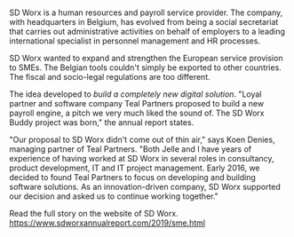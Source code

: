 <!-- title: Teal Partners in annual report of SD Worx -->
<!-- author: Koen Denies -->
<!-- date: 2020-05-28 -->
<!-- img: /assets/img/blogimages/smeDigitalHeader.jpg -->

<p class="page__image">
      <img src="/assets/img/blogimages/smeDigitalHeader.jpg" alt="">
</p>


SD Worx is a human resources and payroll service provider. The company, with headquarters in Belgium, has evolved from being a social secretariat that carries out administrative activities on behalf of employers to a leading international specialist in personnel management and HR processes.

SD Worx wanted to expand and strengthen the European service provision to SMEs. The Belgian tools couldn't simply be exported to other countries. The fiscal and socio-legal regulations are too different. 

The idea developed to <i>build a completely new digital solution</i>. "Loyal partner and software company Teal Partners proposed to build a new payroll engine, a pitch we very much liked the sound of. The SD Worx Buddy project was born," the annual report states. 

"Our proposal to SD Worx didn't come out of thin air," says Koen Denies, managing partner of Teal Partners. "Both Jelle and I have years of experience of having worked at SD Worx in several roles in consultancy, product development, IT and IT project management. Early 2016, we decided to found Teal Partners to focus on developing and building software solutions. As an innovation-driven company, SD Worx supported our decision and asked us to continue working together."

Read the full story on the website of SD Worx.
<https://www.sdworxannualreport.com/2019/sme.html>
